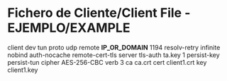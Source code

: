 
# Fichero de Cliente/Client File - EJEMPLO/EXAMPLE

client
dev tun
proto udp
remote **IP_OR_DOMAIN** 1194
resolv-retry infinite
nobind
auth-nocache
remote-cert-tls server
tls-auth ta.key 1
persist-key
persist-tun
cipher AES-256-CBC
verb 3
ca ca.crt
cert client1.crt
key client1.key
